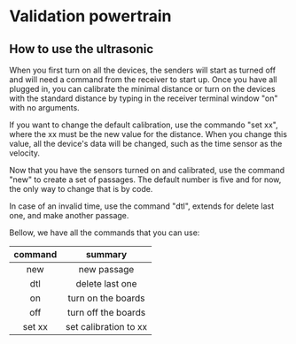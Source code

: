 # Validation powertrain

## How to use the ultrasonic

When you first turn on all the devices, the senders will start as turned off and will need a command from the receiver to start up. Once you have all plugged in, you can calibrate the minimal distance or turn on the devices with the standard distance by typing in the receiver terminal window "on" with no arguments. 

If you want to change the default calibration, use the commando "set xx", where the xx must be the new value for the distance. When you change this value, all the device's data will be changed, such as the time sensor as the velocity.

Now that you have the sensors turned on and calibrated, use the command "new" to create a set of passages. The default number is five and for now, the only way to change that is by code. 

In case of an invalid time, use the command "dtl", extends for delete last one, and make another passage.

Bellow, we have all the commands that you can use:

| command |        summary        |
|:-------:|:---------------------:|
|   new   |      new passage      |
|   dtl   |    delete last one    |
|    on   |   turn on the boards  |
|   off   |  turn off the boards  |
|  set xx | set calibration to xx |